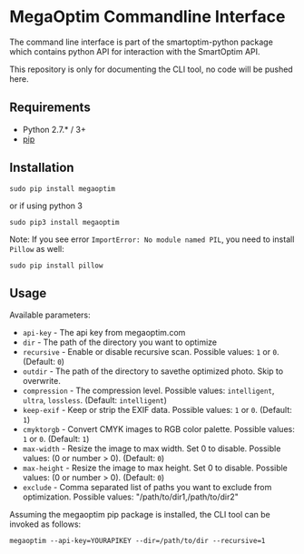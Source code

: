 # MegaOptim Commandline Interface

The command line interface is part of the smartoptim-python package which contains python API for interaction with the SmartOptim API.

This repository is only for documenting the CLI tool, no code will be pushed here.

## Requirements

* Python 2.7.* / 3+
* [pip](https://pypi.org/project/pip/)

## Installation

```
sudo pip install megaoptim
```

or if using python 3

```
sudo pip3 install megaoptim
```

Note: If you see error `ImportError: No module named PIL`, you need to install `Pillow` as well:

```
sudo pip install pillow
```

## Usage

Available parameters:

* `api-key` - The api key from megaoptim.com
* `dir` - The path of the directory you want to optimize
* `recursive` - Enable or disable recursive scan. Possible values: `1` or `0`. (Default: `0`)
* `outdir` - The path of the directory to savethe optimized photo. Skip to overwrite.
* `compression` - The compression level. Possible values: `intelligent`, `ultra`, `lossless`. (Default: `intelligent`)
* `keep-exif` - Keep or strip the EXIF data. Possible values: `1` or `0`. (Default: `1`)
* `cmyktorgb` - Convert CMYK images to RGB color palette. Possible values: `1` or `0`. (Default: `1`)
* `max-width` - Resize the image to max width. Set 0 to disable. Possible values: (0 or number > 0). (Default: `0`)
* `max-height` - Resize the image to max height. Set 0 to disable. Possible values: (0 or number > 0). (Default: `0`)
* `exclude` - Comma separated list of paths you want to exclude from optimization. Possible values: "/path/to/dir1,/path/to/dir2"

Assuming the megaoptim pip package is installed, the CLI tool can be invoked as follows:

```
megaoptim --api-key=YOURAPIKEY --dir=/path/to/dir --recursive=1 
````
